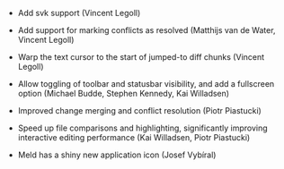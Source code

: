 <!--
2009-08-14 meld-1.3.1
=====================
-->

* Add svk support (Vincent Legoll)

* Add support for marking conflicts as resolved (Matthijs van de Water,
  Vincent Legoll)

* Warp the text cursor to the start of jumped-to diff chunks (Vincent
  Legoll)

* Allow toggling of toolbar and statusbar visibility, and add a fullscreen
  option (Michael Budde, Stephen Kennedy, Kai Willadsen)

* Improved change merging and conflict resolution (Piotr Piastucki)

* Speed up file comparisons and highlighting, significantly improving
  interactive editing performance (Kai Willadsen, Piotr Piastucki)

* Meld has a shiny new application icon (Josef Vybíral)

